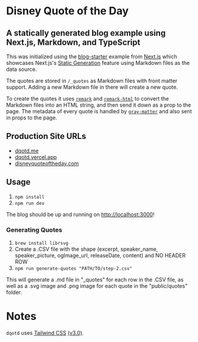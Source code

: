# Disney Quote of the Day

## A statically generated blog example using Next.js, Markdown, and TypeScript

This was initialized using the [blog-starter](https://github.com/vercel/next.js/tree/canary/examples/blog-starter) example from [Next.js](https://nextjs.org/) which showcases Next.js's [Static Generation](https://nextjs.org/docs/basic-features/pages) feature using Markdown files as the data source.

The quotes are stored in `/_quotes` as Markdown files with front matter support. Adding a new Markdown file in there will create a new quote.

To create the quotes it uses [`remark`](https://github.com/remarkjs/remark) and [`remark-html`](https://github.com/remarkjs/remark-html) to convert the Markdown files into an HTML string, and then send it down as a prop to the page. The metadata of every quote is handled by [`gray-matter`](https://github.com/jonschlinkert/gray-matter) and also sent in props to the page.

## Production Site URLs
* [dqotd.me](https://dqotd.me)
* [dqotd.vercel.app](https://dqotd.vercel.app)
* [disneyquoteoftheday.com](https://disneyquoteoftheday.com)

## Usage

1. `npm install`
2. `npm run dev`

The blog should be up and running on [http://localhost:3000](http://localhost:3000)!

### Generating Quotes

1. `brew install librsvg`
2. Create a .CSV file with the shape (excerpt, speaker_name, speaker_picture, ogImage_url, releaseDate, content) and NO HEADER ROW
3. `npm run generate-quotes "PATH/TO/step-2.csv"`

This will generate a .md file in "_quotes" for each row in the .CSV file, as well as a .svg image and .png image for each quote in the "public/quotes" folder.

# Notes

`dqotd` uses [Tailwind CSS](https://tailwindcss.com) [(v3.0)](https://tailwindcss.com/blog/tailwindcss-v3).
